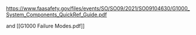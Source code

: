 https://www.faasafety.gov/files/events/SO/SO09/2021/SO09104630/G1000_System_Components_QuickRef_Guide.pdf

and [[G1000 Failure Modes.pdf]]